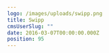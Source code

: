 ```yaml
---
logo: /images/uploads/swipp.png
title: Swipp
cmsUserSlug: ""
date: 2016-03-07T00:00:00.000Z
position: 95
---
```


